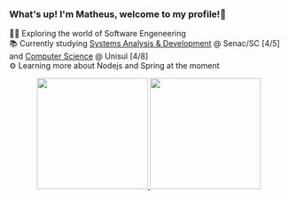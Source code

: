 ### What's up! I'm Matheus, welcome to my profile!👋

👨‍💻 Exploring the world of Software Engeneering<br/>
📚 Currently studying [Systems Analysis & Development](https://portal.sc.senac.br/portal/App/curso.aspx?secao_id=13&codcurso=524,519&turno=&unidadeid=&vagas_psg=NAO&ria=&tipo=7&nome_curso_lista=Curso%20Superior%20de%20Tecnologia%20em%20An%C3%A1lise%20e%20Desenvolvimento%20de%20Sistemas&area_atuacao=Informa%C3%A7%C3%A3o%20e%20Comunica%C3%A7%C3%A3o) @ Senac/SC [4/5] and [Computer Science](https://www.unisul.br/graduacao/ciencia-da-computacao/) @ Unisul [4/8]<br/>
⚙️ Learning more about Nodejs and Spring at the moment<br/>

<!-- [![matheusbarcc's GitHub stats](https://github-readme-stats.vercel.app/api?username=matheusbarcc&showicons=true&theme=dracula)](https://github.com/anuraghazra/github-readme-stats)
[![Top Langs](https://github-readme-stats.vercel.app/api/top-langs/?username=matheusbarcc&showicons=true&theme=dracula)](https://github.com/anuraghazra/github-readme-stats) -->

<div align="center">
  <a href="https://https://github.com/matheusbarcc">
  <img height="200em" src="https://github-readme-stats.vercel.app/api?username=matheusbarcc&w_icons=true&theme=dracula&include_all_commits=true&count_private=true"/>
  <img height="200em" src="https://github-readme-stats.vercel.app/api/top-langs/?username=matheusbarcc&layout=compact&langs_count=7&theme=dracula"/>
</div>


